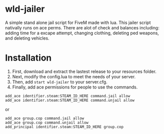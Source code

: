# wld-jailer
 A simple stand alone jail script for FiveM made with lua. This jailer script nativally runs on ace perms. There are alot of check and balances including: adding time for a excape attempt, changing clothing, deleting ped weapons, and deleting vehicles.
# Installation
 1. First, download and extract the lastest release to your resources folder. 
 2. Next, modify the config.lua to meet the needs of your server.
 3. Then, add `start wld-jailer` to your server.cfg.
 4. Finally, add ace permissions for people to use the commands.
 ```
 add_ace identifier.steam:STEAM_ID_HERE command.jail allow
 add_ace identifier.steam:STEAM_ID_HERE command.unjail allow
 ```
 or
 ```
 add_ace group.cop command.jail allow
 add_ace group.cop command.unjail allow
 add_principal identifier.steam:STEAM_ID_HERE group.cop
 ```